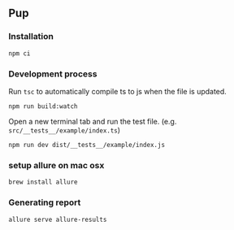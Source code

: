 ## Pup

### Installation
```
npm ci
```

### Development process
Run `tsc` to automatically compile ts to js when the file is updated.
```
npm run build:watch
```
Open a new terminal tab and run the test file. (e.g. `src/__tests__/example/index.ts`)
```
npm run dev dist/__tests__/example/index.js
```

### setup allure on mac osx
```
brew install allure
```

### Generating report
```
allure serve allure-results
```
